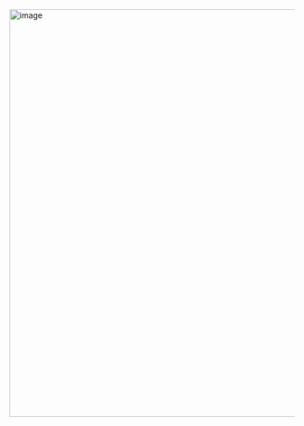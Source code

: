 <img width="721" alt="image" src="https://github.com/user-attachments/assets/69dcf433-eed2-424a-bdcc-0e67a24a103b" />
